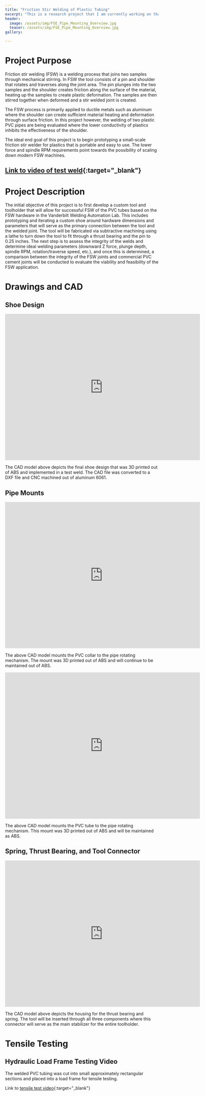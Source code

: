 ```yaml
---
title: "Friction Stir Welding of Plastic Tubing"
excerpt: "This is a research project that I am currently working on that examines the use of FSW for plastic tube welding. The end goal is to prototype a small portable FSW machine."
header:
  image: /assets/img/FSE_Pipe_Mounting_Overview.jpg
  teaser: /assets/img/FSE_Pipe_Mounting_Overview.jpg
gallery:

---
```


# Project Purpose

Friction stir welding (FSW) is a welding process that joins two samples through mechanical stirring. In FSW the tool consists of a pin and shoulder that rotates and traverses along the joint area. The pin plunges into the two samples and the shoulder creates friction along the surface of the material, heating up the samples to create plastic deformation. The samples are then stirred together when deformed and a stir welded joint is created.

The FSW process is primarily applied to ductile metals such as aluminum where the shoulder can create sufficient material heating and deformation through surface friction. In this project however, the welding of two plastic PVC pipes are being evaluated where the lower conductivity of plastics inhibits the effectiveness of the shoulder.

The ideal end goal of this project is to begin prototyping a small-scale friction stir welder for plastics that is portable and easy to use. The lower force and spindle RPM requirements point towards the possibility of scaling down modern FSW machines.

## [Link to video of test weld](https://user-images.githubusercontent.com/122575035/227753066-b0d049e9-f113-4469-873d-3b464521a599.mp4){:target="_blank"}

# Project Description 

The initial objective of this project is to first develop a custom tool and toolholder that will allow for successful FSW of the PVC tubes based on the FSW hardware in the Vanderbilt Welding Automation Lab. This includes prototyping and iterating a custom shoe around hardware dimensions and parameters that will serve as the primary connection between the tool and the welded joint. The tool will be fabricated via subtractive machining using a lathe to turn down the tool to fit through a thrust bearing and the pin to 0.25 inches. The next step is to assess the integrity of the welds and determine ideal welding parameters (downward Z force, plunge depth, spindle RPM, rotation/traverse speed, etc.), and once this is determined, a comparison between the integrity of the FSW joints and commercial PVC cement joints will be conducted to evaluate the viability and feasibility of the FSW application. 


# Drawings and CAD

## Shoe Design

<iframe src="https://vanderbilt800.autodesk360.com/shares/public/SHd38bfQT1fb47330c99492b409001bf20e9?mode=embed" width="640" height="480" allowfullscreen="true" webkitallowfullscreen="true" mozallowfullscreen="true"  frameborder="0"></iframe>

The CAD model above depicts the final shoe design that was 3D printed out of ABS and implemented in a test weld. The CAD file was converted to a DXF file and CNC machined out of aluminum 6061.

## Pipe Mounts

<iframe src="https://vanderbilt800.autodesk360.com/shares/public/SHd38bfQT1fb47330c995d7db534187013dc?mode=embed" width="640" height="480" allowfullscreen="true" webkitallowfullscreen="true" mozallowfullscreen="true"  frameborder="0"></iframe>

The above CAD model mounts the PVC collar to the pipe rotating mechanism. The mount was 3D printed out of ABS and will continue to be maintained out of ABS.

<iframe src="https://vanderbilt800.autodesk360.com/shares/public/SHd38bfQT1fb47330c994620da9497098b81?mode=embed" width="640" height="480" allowfullscreen="true" webkitallowfullscreen="true" mozallowfullscreen="true"  frameborder="0"></iframe>

The above CAD model mounts the PVC tube to the pipe rotating mechanism. This mount was 3D printed out of ABS and will be maintained as ABS.

## Spring, Thrust Bearing, and Tool Connector

<iframe src="https://vanderbilt800.autodesk360.com/shares/public/SHd38bfQT1fb47330c99a870abce85c12504?mode=embed" width="640" height="480" allowfullscreen="true" webkitallowfullscreen="true" mozallowfullscreen="true"  frameborder="0"></iframe>

The CAD model above depicts the housing for the thrust bearing and spring. The tool will be inserted through all three components where this connector will serve as the main stabilizer for the entire toolholder.

# Tensile Testing

## Hydraulic Load Frame Testing Video

The welded PVC tubing was cut into small approximately rectangular sections and placed into a load frame for tensile testing.

Link to [tensile test video](https://user-images.githubusercontent.com/122575035/227753385-c3cf6930-558b-4af1-afb6-ffeedb51cf16.mp4){:target="_blank"}

